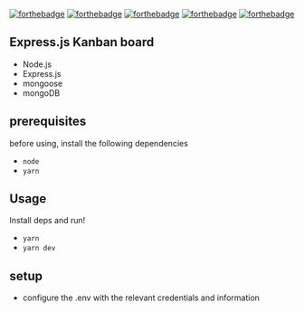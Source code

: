 [![forthebadge](https://forthebadge.com/images/badges/built-with-grammas-recipe.svg)](https://forthebadge.com) [![forthebadge](https://forthebadge.com/images/badges/compatibility-blackberry.svg)](https://forthebadge.com) [![forthebadge](https://forthebadge.com/images/badges/contains-tasty-spaghetti-code.svg)](https://forthebadge.com) [![forthebadge](https://forthebadge.com/images/badges/made-with-vue.svg)](https://forthebadge.com) [![forthebadge](https://forthebadge.com/images/badges/works-on-my-machine.svg)](https://forthebadge.com)

## Express.js Kanban board
- Node.js
- Express.js
- mongoose
- mongoDB

## prerequisites
before using, install the following dependencies
- `node`
- `yarn`

## Usage
Install deps and run!
- `yarn`
- `yarn dev`

## setup
- configure the .env with the relevant credentials and information
